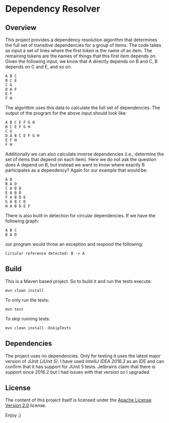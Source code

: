 
# Dependency Resolver

## Overview

This project provides a dependency resolution algorithm that determines the full set of transitive dependencies for a group of items. The code takes as input a set of lines where the first token is the name of an item. The remaining tokens are the names of things that this first item depends on. Given the following input, we know that A directly depends on B and C, B depends on C and E, and so on.
```
A B C
B C E
C G
D A F
E F
F H
```

The algorithm uses this data to calculate the full set of dependencies.
The output of the program for the above input should look like:
```
A B C E F G H
B C E F G H
C G
D A B C E F G H
E F H
F H
```
Additionally we can also calculate inverse dependencies (i.e., determine the set of items that depend on each item). Here we do not ask the question does A depend on B, but instead we want to know where exactly B participates as a dependency? Again for our example that would be:
```
A D
B A D
C A B D
E A B D
F A B D E
G A B C D
H A B D E F
```
There is also built-in detection for circular dependencies. If we have the following graph:
```
A B C
B A D
```
our program would throw an exception and respond the following:
```
Circular reference detected: B -> A
```


## Build
This is a Maven based project. So to build it and run the tests execute:
```
mvn clean install
```
To only run the tests:
```
mvn test
```
To skip running tests:
```
mvn clean install -DskipTests
```

## Dependencies
The project uses no dependencies. Only for testing it uses the latest major version of JUnit *(JUnit 5)*. I have used *IntelliJ IDEA 2016.3* as an IDE and can confirm that it has support for JUnit 5 tests. Jetbrains claim that there is support since 2016.2 but I had issues with that version so I upgraded.

## License
The content of this project itself is licensed under the [Apache License Version 2.0](http://www.apache.org/licenses) license.

Enjoy ;)

